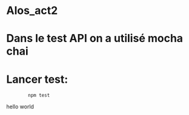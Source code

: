 # Alos_act2




# Dans  le test  API on a utilisé  mocha chai
# Lancer test:
            
            npm test
hello world
